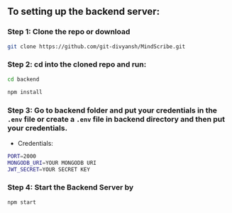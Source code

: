 ## To setting up the backend server:

### Step 1: Clone the repo or download

```bash
git clone https://github.com/git-divyansh/MindScribe.git
```
### Step 2: cd into the cloned repo and run:
```bash
cd backend
```
```bash
npm install
```
### Step 3: Go to backend folder and put your credentials in the `.env` file or create a `.env` file in backend directory and then put your credentials.

* Credentials:
```bash
PORT=2000
MONGODB_URI=YOUR MONGODB URI
JWT_SECRET=YOUR SECRET KEY
```
### Step 4: Start the Backend Server by

```bash
npm start
```